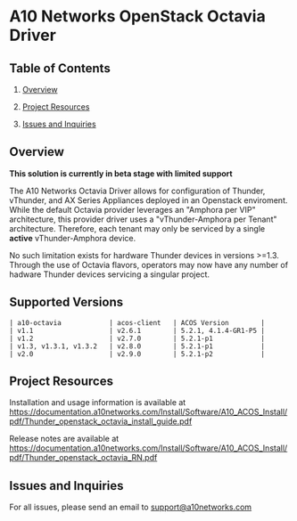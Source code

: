 # A10 Networks OpenStack Octavia Driver

## Table of Contents
1. [Overview](#Overview)

2. [Project Resources](#Project-Resources)

3. [Issues and Inquiries](#Issues-and-Inquiries)

## Overview

**This solution is currently in beta stage with limited support**

The A10 Networks Octavia Driver allows for configuration of Thunder, vThunder, and AX Series Appliances deployed in
an Openstack enviroment. While the default Octavia provider leverages an "Amphora per VIP" architecture,
this provider driver uses a "vThunder-Amphora per Tenant" architecture. Therefore, each tenant may only be serviced by a single
**active** vThunder-Amphora device.

No such limitation exists for hardware Thunder devices in versions >=1.3. Through the use of Octavia flavors, operators may now have any number of hadware Thunder devices servicing a singular project.

## Supported Versions

```
| a10-octavia            | acos-client   | ACOS Version        |
| v1.1                   | v2.6.1        | 5.2.1, 4.1.4-GR1-P5 |
| v1.2                   | v2.7.0        | 5.2.1-p1            |
| v1.3, v1.3.1, v1.3.2   | v2.8.0        | 5.2.1-p1            |
| v2.0                   | v2.9.0        | 5.2.1-p2            |
```

## Project Resources

Installation and usage information is available at https://documentation.a10networks.com/Install/Software/A10_ACOS_Install/pdf/Thunder_openstack_octavia_install_guide.pdf

Release notes are available at https://documentation.a10networks.com/Install/Software/A10_ACOS_Install/pdf/Thunder_openstack_octavia_RN.pdf

## Issues and Inquiries
For all issues, please send an email to support@a10networks.com 
